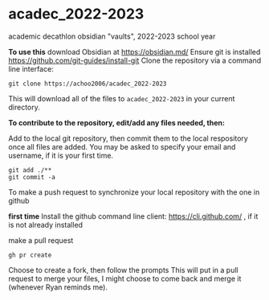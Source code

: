 # acadec_2022-2023
academic decathlon obsidian "vaults", 2022-2023 school year

**To use this**
download Obsidian at https://obsidian.md/
Ensure git is installed https://github.com/git-guides/install-git
Clone the repository via a command line interface:
```
git clone https://achoo2006/acadec_2022-2023
```
This will download all of the files to `acadec_2022-2023` in your current directory.

**To contribute to the repository, edit/add any files needed, then:**

Add to the local git repository, then commit them to the local respository once all files are added. You may be asked to specify your email and username, if it is your first time.
```
git add ./**
git commit -a
```

To make a push request to synchronize your local repository with the one in github 

**first time**
Install the github command line client: https://cli.github.com/ , if it is not already installed

make a pull request
```
gh pr create
```
Choose to create a fork, then follow the prompts
This will put in a pull request to merge your files, I might choose to come back and merge it (whenever Ryan reminds me).
